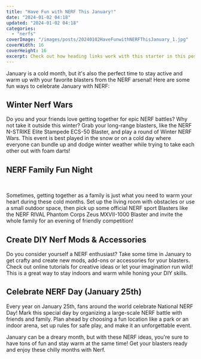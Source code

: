```yaml
---
title: "Have Fun with NERF This January!"
date: "2024-01-02 04:18"
updated: "2024-01-02 04:18"
categories:
  - "nerfs"
coverImage: "/images/posts/20240102HaveFunwithNERFThisJanuary_1.jpg"
coverWidth: 16
coverHeight: 16
excerpt: Check out how heading links work with this starter in this post.
---
```


<script>
  import { base } from '$app/paths';
</script>


January is a cold month, but it's also the perfect time to stay active and warm up with your favorite blasters from the NERF arsenal! Here are some fun ways to celebrate January with NERF:

## Winter Nerf Wars
Do you and your friends love getting together for epic NERF battles? Why not take it outside this winter? Grab your long-range blasters, like the NERF N-STRIKE Elite Stampede ECS-50 Blaster, and play a round of Winter NERF Wars. This event is best played in the snow or on a cold day where everyone can bundle up and dodge winter weather while trying to take each other out with foam darts!

## NERF Family Fun Night

<img class="cover-image" src="{base}/images/posts/20240102HaveFunwithNERFThisJanuary_2.jpg" alt="" style="aspect-ratio: 16 / 16;" width="16" height="16">

Sometimes, getting together as a family is just what you need to warm your heart during these cold months. Set up the living room with obstacles or use a small outdoor space, then pick up some official NERF sport Blasters like the NERF RIVAL Phantom Corps Zeus MXVII-1000 Blaster and invite the whole family for an evening of friendly competition!

## Create DIY Nerf Mods & Accessories
Do you consider yourself a NERF enthusiast? Take some time in January to get crafty and create new mods, add-ons or accessories for your blasters. Check out online tutorials for creative ideas or let your imagination run wild! This is a great way to stay indoors and warm while honing your DIY skills.

## Celebrate NERF Day (January 25th)
Every year on January 25th, fans around the world celebrate National NERF Day! Mark this special day by organizing a large-scale NERF battle with friends and family. Plan ahead by choosing a fun location like a park or an indoor arena, set up rules for safe play, and make it an unforgettable event.

January can be a dreary month, but with these NERF ideas, you're sure to have tons of fun and stay warm at the same time! Get your blasters ready and enjoy these chilly months with Nerf.